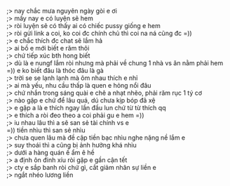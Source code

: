 ;> nay chắc mưa nguyên ngày gòi e ơi<br>
;> mấy nay e có luyện sẽ hem<br>
;> ròi luyện sẽ có thấy ai có chiếc pussy giống e hem<br>
;> ròi gửi link a coi, ko coi đc chính chủ thì coi na ná cũng đc =))<br>
;> e chắc thích đc chat sẽ lắm hả<br>
;> ai bồ e mới biết e răm thôi<br>
;> chứ tiếp xúc bth hong biết<br>
;> dù là e nungf lắm ròi nhưng mà phải về chung 1 nhà vs ăn nằm phải hem<br>
=)) e ko biết đâu là thóc đâu là gà<br>
;> trời se se lạnh lạnh mà ôm nhau thích e nhỉ<br>
;> ai mà yếu, nhu cầu thấp là quen e hỏng nổi đâu<br>
;> chứ nhắn trong sáng quài e chê a nhạt nhẽo, phải răm rục 1 tý cơ<br>
;> nào gặp e chứ để lâu quá, dú chưa kịp bóp đã xệ<br>
;> e gặp a là e thích ngay lần đầu lun chứ từ từ thích qq<br>
;> e thích a ròi đeo theo a coi phải gu e hem =))<br>
;> iu nhau lâu thì a sẽ san sẻ tài chính vs e<br>
=)) tiền nhìu thì san sẻ nhìu<br>
;> chưa quen lâu mà đề cập tiền bạc nhìu nghe nặng nề lắm e<br>
;> suy thoái thì a cũng bị ảnh hưởng khá nhìu<br>
;> dưới a hàng quán ế ẩm ê hề<br>
;> a định ôn đinh xíu ròi gặp e gần cận tết<br>
;> cty e sắp banh ròi chứ gì, cắt giảm nhân sự liền e<br>
;> ngắt nhéo lương liền
